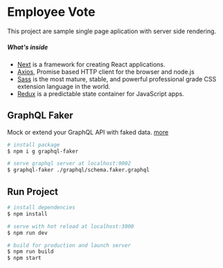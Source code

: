 # Employee Vote

This project are sample single page aplication with server side rendering.

##### What's inside

- [Next](https://nextjs.org/) is a framework for creating React applications.
- [Axios](https://github.com/axios/axios), Promise based HTTP client for the browser and node.js
- [Sass](https://sass-lang.com/) is the most mature, stable, and powerful professional grade CSS extension language in the world.
- [Redux](https://redux.js.org/) is a predictable state container for JavaScript apps.

## GraphQL Faker

Mock or extend your GraphQL API with faked data. [more](https://github.com/APIs-guru/graphql-faker)

```bash
# install package
$ npm i g graphql-faker

# serve graphql server at localhost:9002
$ graphql-faker ./graphql/schema.faker.graphql

```

## Run Project

```bash
# install dependencies
$ npm install

# serve with hot reload at localhost:3000
$ npm run dev

# build for production and launch server
$ npm run build
$ npm start

```
